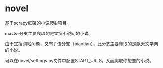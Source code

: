 # novel
基于scrapy框架的小说爬虫项目。

master分支主要爬取的是宜搜小说网的小说。

由于宜搜网站问题，又有了该分支（piaotian），此分支主要爬取的是飘天文学网的小说。

可以在novel/settings.py文件中配置START_URLS，从而爬取你想要的小说。
